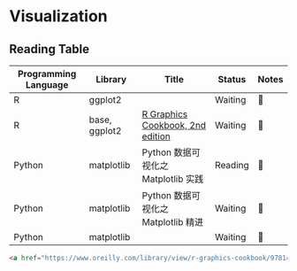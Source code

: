 # Visualization

## Reading Table

| Programming Language | Library       | Title                                                       | Status  | Notes |
| -------------------- | ------------- | ----------------------------------------------------------- | ------- | ----- |
| R                    | ggplot2       |                                                             | Waiting | 📑     |
| R                    | base, ggplot2 | [R Graphics Cookbook, 2nd edition](https://r-graphics.org/) | Waiting | 📑     |
| Python               | matplotlib    | Python 数据可视化之 Matplotlib 实践                         | Reading | 📑     |
| Python               | matplotlib    | Python 数据可视化之 Matplotlib 精进                         | Waiting | 📑     |
| Python               | matplotlib    |                                                             | Waiting | 📑     |

```html
<a href="https://www.oreilly.com/library/view/r-graphics-cookbook/9781491978597/"><img src="https://learning.oreilly.com/library/cover/9781491978597/250w/" width=100px></a>
```
